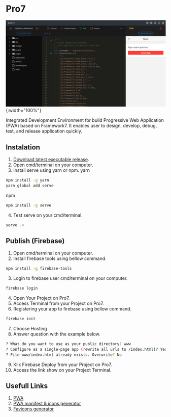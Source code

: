 # Pro7
![alt text](https://raw.githubusercontent.com/NowDB/Pro7/master/www/img/ide.png "Pro7 IDE"){:width="100%"}

Integrated Development Environment for build Progressive Web Application (PWA) based on Framework7. It enables user to design, develop, debug, test, and release application quickly.

## Instalation
1. [Download latest executable release](https://github.com/NowDB/Pro7/releases/tag/v0.0.3).
2. Open cmd/terminal on your computer.
3. Install serve using yarn or npm.
yarn
```sh
npm install -g yarn
yarn global add serve
```
npm
```sh
npm install -g serve
```
4. Test serve on your cmd/terminal.
```sh
serve -v
```

## Publish (Firebase)
1. Open cmd/terminal on your computer.
2. Install firebase tools using bellow command.
```sh
npm install -g firebase-tools
```
3. Login to firebase user cmd/terminal on your computer.
```sh
firebase login
```
4. Open Your Project on Pro7.
5. Access Terminal from your Project on Pro7.
6. Registering your app to firebase using bellow command.
```sh
firebase init
```
7. Choose Hosting
8. Answer question with the example below.
```sh
? What do you want to use as your public directory? www
? Configure as a single-page app (rewrite all urls to /index.html)? Yes
? File www/index.html already exists. Overwrite? No
```
9. Klik Firebase Deploy from your Project on Pro7.
10. Access the link show on your Project Terminal.

## Usefull Links
1. [PWA](https://web.dev/progressive-web-apps/)
2. [PWA manifest & icons generator](https://app-manifest.firebaseapp.com/)
3. [Favicons generator](https://www.favicon-generator.org/)
